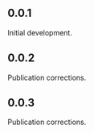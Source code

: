 ## 0.0.1
Initial development.

## 0.0.2
Publication corrections.

## 0.0.3
Publication corrections.
